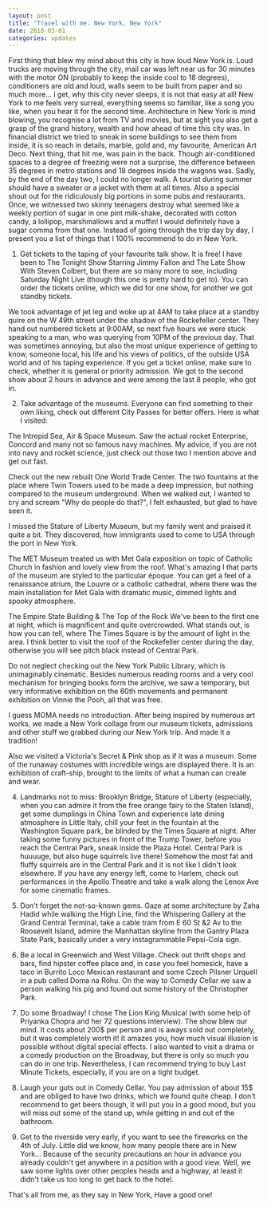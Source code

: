 ```yaml
---
layout: post
title: "Travel with me. New York, New York"
date: 2018-03-01
categories: updates
---
```

First thing that blew my mind about this city is how loud New York is. Loud trucks are moving through the city, mail car was left near us for 30 minutes with the motor ON (probably to keep the inside cool to 18 degrees), conditioners are old and loud, walls seem to be built from paper and so much more... I get, why this city never sleeps, it is not that easy at all! 
New York to me feels very surreal, everything seems so familiar, like a song you like, when you hear it for the second time. Architecture in New York is mind blowing, you recognise a lot from TV and movies, but at sight you also get a grasp of the grand history, wealth and how ahead of time this city was. In financial district we tried to sneak in some buildings to see them from inside, it is so reach in details, marble, gold and, my favourite, American Art Deco. 
Next thing, that hit me, was pain in the back. Though air-conditioned spaces to a degree of freezing were not a surprise, the difference between 35 degrees in metro stations and 18 degrees inside the wagons was. Sadly, by the end of the day two, I could no longer walk. A tourist during summer should have a sweater or a jacket with them at all times. 
Also a special shout out for the ridiculously big portions in some pubs and restaurants. Once, we witnessed two skinny teenagers destroy what seemed like a weekly portion of sugar in one pint milk-shake, decorated with cotton candy, a lollipop, marshmallows and a muffin! I would definitely have a sugar comma from that one. 
Instead of going through the trip day by day, I present you a list of things that I 100% recommend to do in New York.
 
1. Get tickets to the taping of your favourite talk show. It is free!
I have been to The Tonight Show Starring Jimmy Fallon and The Late Show With Steven Colbert, but there are so many more to see, including Saturday Night Live (though this one is pretty hard to get to). You can order the tickets online, which we did for one show, for another we got standby tickets. 
 
We took advantage of jet leg and woke up at 4AM to take place at a standby quire on the W 49th street under the shadow of the Rockefeller center. They hand out numbered tickets at 9:00AM, so next five hours we were stuck speaking to a man, who was querying from 10PM of the previous day. That was sometimes annoying, but also the most unique experience of getting to know, someone local, his life and his views of politics, of the outside USA world and of his taping experience. If you get a ticket online, make sure to check, whether it is general or priority admission. We got to the second show about 2 hours in advance and were among the last 8 people, who got in.
 
2. Take advantage of the museums. 
Everyone can find something to their own liking, check out different City Passes for better offers. Here is what I visited:
 
The Intrepid Sea, Air & Space Museum. Saw the actual rocket Enterprise, Concord and many not so famous navy machines. My advice, if you are not into navy and rocket science, just check out those two I mention above and get out fast.
 
Check out the new rebuilt One World Trade Center. The two fountains at the place where Twin Towers used to be made a deep impression, but nothing compared to the museum underground. When we walked out, I wanted to cry and scream "Why do people do that?", I felt exhausted, but glad to have seen it. 
 
I missed the Stature of Liberty Museum, but my family went and praised it quite a bit. They discovered, how immigrants used to come to USA through the port in New York. 
 
The MET Museum treated us with Met Gala exposition on topic of Catholic Church in fashion and lovely view from the roof. What's amazing I that parts of the museum are styled to the particular époque. You can get a feel of a renaissance atrium, the Louvre or a catholic cathedral, where there was the main installation for Met Gala with dramatic music, dimmed lights and spooky atmosphere. 
 
The Empire State Building & The Top of the Rock
We've been to the first one at night, which is magnificent and quite overcrowded. What stands out, is how you can tell, where The Times Square is by the amount of light in the area. I think better to visit the roof of the Rockefeller center during the day, otherwise you will see pitch black instead of Central Park.
 
Do not neglect checking out the New York Public Library, which is unimaginably cinematic. Besides numerous reading rooms and a very cool mechanism for bringing books form the archive, we saw a temporary, but very informative exhibition on the 60th movements and permanent exhibition on Vinnie the Pooh, all that was free.
 
I guess MOMA needs no introduction. After being inspired by numerous art works, we made a New York collage from our museum tickets, admissions and other stuff we grabbed during our New York trip. And made it a tradition!
 
Also we visited a Victoria's Secret & Pink shop as if it was a museum. Some of the runaway costumes with incredible wings are displayed there. It is an exhibition of craft-ship, brought to the limits of what a human can create and wear. 
 
4. Landmarks not to miss: 
Brooklyn Bridge, Stature of Liberty (especially, when you can admire it from the free orange fairy to the Staten Island), get some dumplings in China Town and experience late dining atmosphere in Little Italy, chill your feet in the fountain at the Washington Square park, be blinded by the Times Square at night.
After taking some funny pictures in front of the Trump Tower, before you reach the Central Park, sneak inside the Plaza Hotel. Central Park is huuuuge, but also huge squirrels live there! Somehow the most fat and fluffy squirrels are in the Central Park and it is not like I didn't look elsewhere. If you have any energy left, come to Harlem, check out performances in the Apollo Theatre and take a walk along the Lenox Ave for some cinematic frames. 
 
5. Don't forget the not-so-known gems. 
Gaze at some architecture by Zaha Hadid while walking the High Line, find the Whispering Gallery at the Grand Central Terminal, take a cable tram from E 60 St &2 Av to the Roosevelt Island, admire the Manhattan skyline from the Gantry Plaza State Park, basically under a very instagrammable Pepsi-Cola sign.
 
6. Be a local in Greenwich and West Village. 
Check out thrift shops and bars, find hipster coffee place and, in case you feel homesick, have a taco in Burrito Loco Mexican restaurant and some Czech Pilsner Urquell in a pub called Doma na Rohu. On the way to Comedy Cellar we saw a person walking his pig and found out some history of the Christopher Park.
 
6. Do some Broadway!
I chose The Lion King Musical (with some help of Priyanka Chopra and her 72 questions interview). The show blew our mind. It costs about 200$ per person and is aways sold out completely, but it was completely worth it! It amazes you, how much visual illusion is possible without digital special effects.
I also wanted to visit a drama or a comedy production on the Broadway, but there is only so much you can do in one trip. Nevertheless, I can recommend trying to buy Last Minute Tickets, especially, if you are on a tight budget. 
 
7. Laugh your guts out in Comedy Cellar. 
You pay admission of about 15$ and are obliged to have two drinks, which we found quite cheap. I don't recommend to get beers though, it will put you in a good mood, but you will miss out some of the stand up, while getting in and out of the bathroom. 
 
8. Get to the riverside very early, if you want to see the fireworks on the 4th of July. 
Little did we know, how many people there are in New York... Because of the security precautions an hour in advance you already couldn't get anywhere in a position with a good view. Well, we saw some lights over other peoples heads and a highway, at least it didn't take us too long to get back to the hotel.
 
That's all from me, as they say in New York, 
Have a good one!
